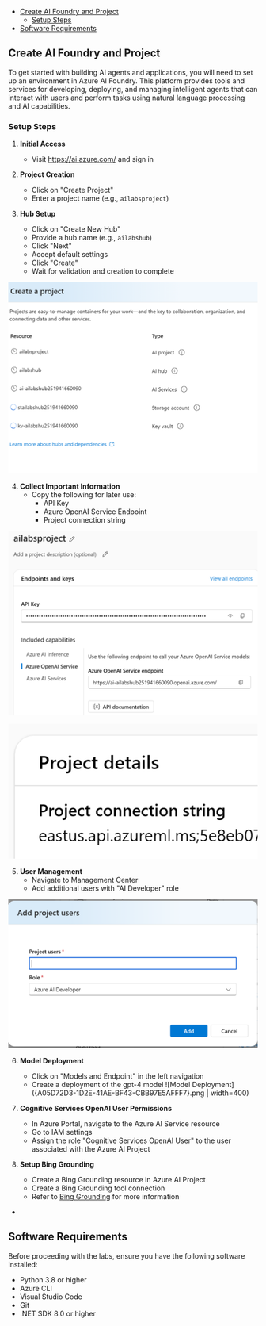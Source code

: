 



- [Create AI Foundry and Project](#create-ai-foundry-and-project)
  - [Setup Steps](#setup-steps)
- [Software Requirements](#software-requirements)

## Create AI Foundry and Project

To get started with building AI agents and applications, you will need to set up an environment in Azure AI Foundry. This platform provides tools and services for developing, deploying, and managing intelligent agents that can interact with users and perform tasks using natural language processing and AI capabilities.

### Setup Steps

1. **Initial Access**
    - Visit https://ai.azure.com/ and sign in

2. **Project Creation**
    - Click on "Create Project"
    - Enter a project name (e.g., `ailabsproject`)

3. **Hub Setup**
    - Click on "Create New Hub"
    - Provide a hub name (e.g., `ailabshub`)
    - Click "Next"
    - Accept default settings
    - Click "Create"
    - Wait for validation and creation to complete

 ![Project Creation Screen]({BBD83503-D8AB-40C6-B799-3DC843309423}.png)

4. **Collect Important Information**
    - Copy the following for later use:
      - API Key
      - Azure OpenAI Service Endpoint
      - Project connection string

![API Information]({97AA7E95-E702-4F6B-9D6A-D2AAC1EE2B2A}.png)

![Connection Details]({1593A11D-28CF-473C-B2BB-B924B5B0C31E}.png)

5. **User Management**
    - Navigate to Management Center
    - Add additional users with "AI Developer" role

![User Management]({C286E8B0-5A64-4D67-B9BA-17F53F5374AC}.png)

6. **Model Deployment**
    - Click on "Models and Endpoint" in the left navigation
    - Create a deployment of the gpt-4 model
    ![Model Deployment]({A05D72D3-1D2E-41AE-BF43-CBB97E5AFFF7}.png | width=400)

7. **Cognitive Services OpenAI User Permissions**
    - In Azure Portal, navigate to the Azure AI Service resource
    - Go to IAM settings
    - Assign the role "Cognitive Services OpenAI User" to the user associated with the Azure AI Project
  
8. **Setup Bing Grounding**
    - Create a Bing Grounding resource in Azure AI Project
    - Create a Bing Grounding tool connection
    - Refer to [Bing Grounding](../bing_grounding.md) for more information
- 
## Software Requirements

Before proceeding with the labs, ensure you have the following software installed:
- Python 3.8 or higher
- Azure CLI
- Visual Studio Code
- Git
- .NET SDK 8.0 or higher